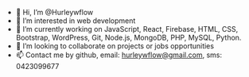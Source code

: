 - 👋 Hi, I’m @Hurleywflow
- 👀 I’m interested in web development
- 🌱 I’m currently working on JavaScript, React, Firebase, HTML, CSS, Bootstrap, WordPress, Git, Node.js, MongoDB, PHP, MySQL, Python. 
- 💞️ I’m looking to collaborate on projects or jobs opportunities 
- 📫 Contact me by github, email: hurleywflow@gmail.com, sms: 0423099677

<!---
Hurleywflow/Hurleywflow is a ✨ special ✨ repository because its `README.md` (this file) appears on your GitHub profile.
You can click the Preview link to take a look at your changes.
--->
